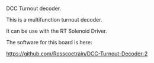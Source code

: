 DCC Turnout decoder.

This is a multifunction turnout decoder.

It can be use with the RT Solenoid Driver.


The software for this board is here:

https://github.com/Rosscoetrain/DCC-Turnout-Decoder-2


